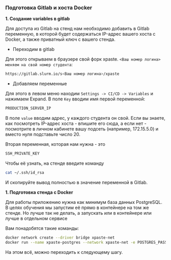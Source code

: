 ### Подготовка Gitlab и хоста Docker

**1. Создание variables в gitlab**

Для доступа из Gitlab на стенд нам необходимо добавить в Gitlab переменную, в которой будет содержаться IP-адрес вашего хоста с Docker, а также приватный ключ с вашего стенда.

* Переходим в gitlab

Для этого открываем в браузере свой форк xpaste. `<Ваш номер логина> меняем на свой номер студента`:
```bash
https://gitlab.slurm.io/s<Ваш номер логина>/xpaste
```

* Добавляем переменные

Для этого в левом меню находим `Settings -> CI/CD -> Variables` и нажимаем Expand. В поле `Key` вводим имя первой переменной:
```bash
PRODUCTION_SERVER_IP
```
В поле `value` вводим адрес, у каждого студента он свой. Если вы знаете, как посмотреть IP-адрес хоста - впишите его сюда, а если нет - посмотрите в личном кабинете вашу подсеть (например, 172.15.5.0) и вместо нуля подставьте число 20. 

Вторая переменная, которая нам нужна - это
```bash
SSH_PRIVATE_KEY
```
Чтобы её узнать, на стенде введите команду
```bash
cat ~/.ssh/id_rsa
```
И скопируйте вывод полностью в значение переменной в Gitlab.

**1. Подготовка стенда с Docker**

Для работы приложению нужна как минимум база данных PostgreSQL.
В целях обучения мы запустим её прямо в контейнере на том же стенде. Но лучше так не делать, а 
запускать или в контейнере или лучше в отдельном сервисе

Вам понадобятся такие команды:
```bash
docker network create --driver bridge xpaste-net
docker run --name xpaste-postgres --network xpaste-net -e POSTGRES_PASSWORD=postgres -e POSTGRES_DB=xpaste -d postgres:9.6
```

На этом всё, можно переходить к следующему шагу.
